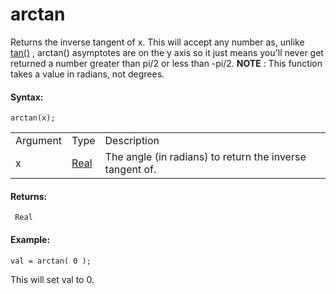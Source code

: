 # arctan

Returns the inverse tangent of x. This will accept any number as, unlike
[tan()](tan) , arctan() asymptotes are on the y axis so it just
means you'll never get returned a number greater than pi/2 or less than
-pi/2. **NOTE** : This function takes a value in radians, not degrees.

#### Syntax:

``` gml
arctan(x);
```

|          |                                                                         |                                                          |
|----------|-------------------------------------------------------------------------|----------------------------------------------------------|
| Argument | Type                                                                    | Description                                              |
| x        |  [Real](../../../../../GameMaker_Language/GML_Overview/Data_Types)  | The angle (in radians) to return the inverse tangent of. |

#### Returns:

``` gml
 Real
```

#### Example:

``` gml
val = arctan( 0 );
```

This will set val to 0.
